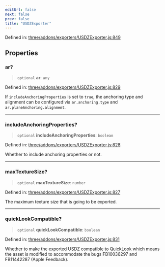 ```yaml
---
editUrl: false
next: false
prev: false
title: "USDZExporter"
---
```


Defined in: [three/addons/exporters/USDZExporter.js:849](https://github.com/DefinitelyMaybe/three-i18n/blob/fa57b79433d1c349ffb23a78727299c8d4190136/three/addons/exporters/USDZExporter.js#L849)

## Properties

### ar?

> `optional` **ar**: `any`

Defined in: [three/addons/exporters/USDZExporter.js:829](https://github.com/DefinitelyMaybe/three-i18n/blob/fa57b79433d1c349ffb23a78727299c8d4190136/three/addons/exporters/USDZExporter.js#L829)

If `includeAnchoringProperties` is set to `true`, the anchoring type and alignment
can be configured via `ar.anchoring.type` and `ar.planeAnchoring.alignment`.

***

### includeAnchoringProperties?

> `optional` **includeAnchoringProperties**: `boolean`

Defined in: [three/addons/exporters/USDZExporter.js:828](https://github.com/DefinitelyMaybe/three-i18n/blob/fa57b79433d1c349ffb23a78727299c8d4190136/three/addons/exporters/USDZExporter.js#L828)

Whether to include anchoring properties or not.

***

### maxTextureSize?

> `optional` **maxTextureSize**: `number`

Defined in: [three/addons/exporters/USDZExporter.js:827](https://github.com/DefinitelyMaybe/three-i18n/blob/fa57b79433d1c349ffb23a78727299c8d4190136/three/addons/exporters/USDZExporter.js#L827)

The maximum texture size that is going to be exported.

***

### quickLookCompatible?

> `optional` **quickLookCompatible**: `boolean`

Defined in: [three/addons/exporters/USDZExporter.js:831](https://github.com/DefinitelyMaybe/three-i18n/blob/fa57b79433d1c349ffb23a78727299c8d4190136/three/addons/exporters/USDZExporter.js#L831)

Whether to make the exported USDZ compatible to QuickLook
which means the asset is modified to accommodate the bugs FB10036297 and FB11442287 (Apple Feedback).
